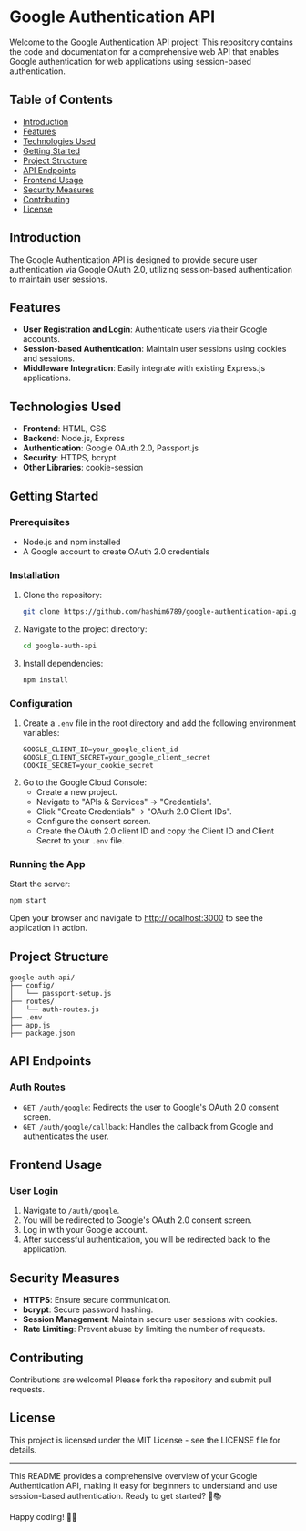 # Google Authentication API

Welcome to the Google Authentication API project! This repository contains the code and documentation for a comprehensive web API that enables Google authentication for web applications using session-based authentication.

## Table of Contents

- [Introduction](#introduction)
- [Features](#features)
- [Technologies Used](#technologies-used)
- [Getting Started](#getting-started)
- [Project Structure](#project-structure)
- [API Endpoints](#api-endpoints)
- [Frontend Usage](#frontend-usage)
- [Security Measures](#security-measures)
- [Contributing](#contributing)
- [License](#license)

## Introduction

The Google Authentication API is designed to provide secure user authentication via Google OAuth 2.0, utilizing session-based authentication to maintain user sessions.

## Features

- **User Registration and Login**: Authenticate users via their Google accounts.
- **Session-based Authentication**: Maintain user sessions using cookies and sessions.
- **Middleware Integration**: Easily integrate with existing Express.js applications.

## Technologies Used

- **Frontend**: HTML, CSS
- **Backend**: Node.js, Express
- **Authentication**: Google OAuth 2.0, Passport.js
- **Security**: HTTPS, bcrypt
- **Other Libraries**: cookie-session

## Getting Started

### Prerequisites

- Node.js and npm installed
- A Google account to create OAuth 2.0 credentials

### Installation

1. Clone the repository:
   ```bash
   git clone https://github.com/hashim6789/google-authentication-api.git
   ```
2. Navigate to the project directory:
   ```bash
   cd google-auth-api
   ```
3. Install dependencies:
   ```bash
   npm install
   ```

### Configuration

1. Create a `.env` file in the root directory and add the following environment variables:
   ```plaintext
   GOOGLE_CLIENT_ID=your_google_client_id
   GOOGLE_CLIENT_SECRET=your_google_client_secret
   COOKIE_SECRET=your_cookie_secret
   ```
2. Go to the Google Cloud Console:
   - Create a new project.
   - Navigate to "APIs & Services" -> "Credentials".
   - Click "Create Credentials" -> "OAuth 2.0 Client IDs".
   - Configure the consent screen.
   - Create the OAuth 2.0 client ID and copy the Client ID and Client Secret to your `.env` file.

### Running the App

Start the server:

```bash
npm start
```

Open your browser and navigate to [http://localhost:3000](http://localhost:3000) to see the application in action.

## Project Structure

```plaintext
google-auth-api/
├── config/
│   └── passport-setup.js
├── routes/
│   └── auth-routes.js
├── .env
├── app.js
├── package.json
```

## API Endpoints

### Auth Routes

- `GET /auth/google`: Redirects the user to Google's OAuth 2.0 consent screen.
- `GET /auth/google/callback`: Handles the callback from Google and authenticates the user.

## Frontend Usage

### User Login

1. Navigate to `/auth/google`.
2. You will be redirected to Google's OAuth 2.0 consent screen.
3. Log in with your Google account.
4. After successful authentication, you will be redirected back to the application.

## Security Measures

- **HTTPS**: Ensure secure communication.
- **bcrypt**: Secure password hashing.
- **Session Management**: Maintain secure user sessions with cookies.
- **Rate Limiting**: Prevent abuse by limiting the number of requests.

## Contributing

Contributions are welcome! Please fork the repository and submit pull requests.

## License

This project is licensed under the MIT License - see the LICENSE file for details.

---

This README provides a comprehensive overview of your Google Authentication API, making it easy for beginners to understand and use session-based authentication. Ready to get started? 🚀📚

Happy coding! 🎉✨
